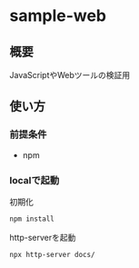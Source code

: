 # sample-web

## 概要

JavaScriptやWebツールの検証用

## 使い方

### 前提条件

- npm

### localで起動

初期化

```sh
npm install
```

http-serverを起動

```sh
npx http-server docs/
```
